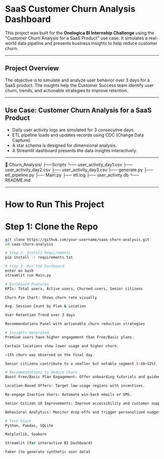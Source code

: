 # SaaS Customer Churn Analysis Dashboard

This project was built for the **Onelogica BI Internship Challenge** using the "Customer Churn Analysis for a SaaS Product" use case. It simulates a real-world data pipeline and presents business insights to help reduce customer churn.

---

## Project Overview

The objective is to simulate and analyze user behavior over 3 days for a SaaS product. The insights help the Customer Success team identify user churn, trends, and actionable strategies to improve retention.

---

## Use Case: Customer Churn Analysis for a SaaS Product

- Daily user activity logs are simulated for 3 consecutive days.
- ETL pipeline loads and updates records using CDC (Change Data Capture).
- A star schema is designed for dimensional analysis.
- A Streamlit dashboard presents the data insights interactively.

---
📁 Churn_Analysis/
├──Scripts
       └── user_activity_day1.csv
       ├── user_activity_day2.csv
       ├── user_activity_day3.csv
       ├── generate.py
       ├── etl_pipeline.py
       ├── Main.py
├── etl.log
├── user_activity.db
└── README.md


---

# How to Run This Project

# Step 1: Clone the Repo

```bash
git clone https://github.com/your-username/saas-churn-analysis.git
cd saas-churn-analysis

# Step 2: Install Requirements
pip install -r requirements.txt

# Step 3: Run the Dashboard
enter on bash
streamlit run Main.py

# Dashboard Features
KPIs: Total users, Active users, Churned users, Senior citizens

Churn Pie Chart: Shows churn rate visually

Avg. Session Count by Plan & Location

User Retention Trend over 3 days

Recommendations Panel with actionable churn reduction strategies

# Insights Generated
Premium users have higher engagement than Free/Basic plans.

Certain locations show lower usage and higher churn.

~15% churn was observed on the final day.

Senior citizens contribute to a smaller but notable segment (~10–12%).

# Recommendations to Reduce Churn
Boost Free/Basic Plan Engagement: Offer onboarding tutorials and guided tours.

Location-Based Offers: Target low-usage regions with incentives.

Re-engage Inactive Users: Automate win-back emails or SMS.

Senior Citizen UX Improvements: Improve accessibility and customer support.

Behavioral Analytics: Monitor drop-offs and trigger personalized nudges.

# Tech Stack
Python, Pandas, SQLite

Matplotlib, Seaborn

Streamlit (for interactive BI Dashboard)

Faker (to generate synthetic user data)




